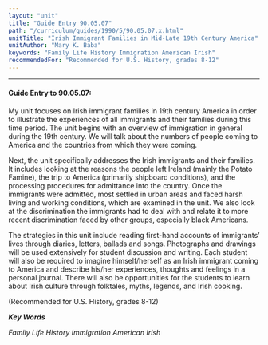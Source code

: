 ```yaml
---
layout: "unit"
title: "Guide Entry 90.05.07"
path: "/curriculum/guides/1990/5/90.05.07.x.html"
unitTitle: "Irish Immigrant Families in Mid-Late 19th Century America"
unitAuthor: "Mary K. Baba"
keywords: "Family Life History Immigration American Irish"
recommendedFor: "Recommended for U.S. History, grades 8-12"
---
```

<body>
<hr/>
 <h4>
  Guide Entry to 90.05.07:
 </h4>
 My unit focuses on Irish immigrant families in 19th century America in order to illustrate the experiences of all immigrants and their families during this time period. The unit begins with an overview of immigration in general during the 19th century. We will talk about the numbers of people coming to America and the countries from which they were coming.
 <p>
  Next, the unit specifically addresses the Irish immigrants and their families. It includes looking at the reasons the people left Ireland (mainly the Potato Famine), the trip to America (primarily shipboard conditions), and the processing procedures for admittance into the country. Once the immigrants were admitted, most settled in urban areas and faced harsh living and working conditions, which are examined in the unit. We also look at the discrimination the immigrants had to deal with and relate it to more recent discrimination faced by other groups, especially black Americans.
 </p>
 <p>
  The strategies in this unit include reading first-hand accounts of immigrants’ lives through diaries, letters, ballads and songs. Photographs and drawings will be used extensively for student discussion and writing. Each student will also be required to imagine himself/herself as an Irish immigrant coming to America and describe his/her experiences, thoughts and feelings in a personal journal. There will also be opportunities for the students to learn about Irish culture through folktales, myths, legends, and Irish cooking.
 </p>
 <p>
  (Recommended for U.S. History, grades 8-12)
 </p>
<p>
  <b>
   <i>
    Key Words
   </i>
  </b>
  <br/>
 </p>
 <p>
  <i>
   Family Life History Immigration American Irish
  </i>
 </p>

</body>